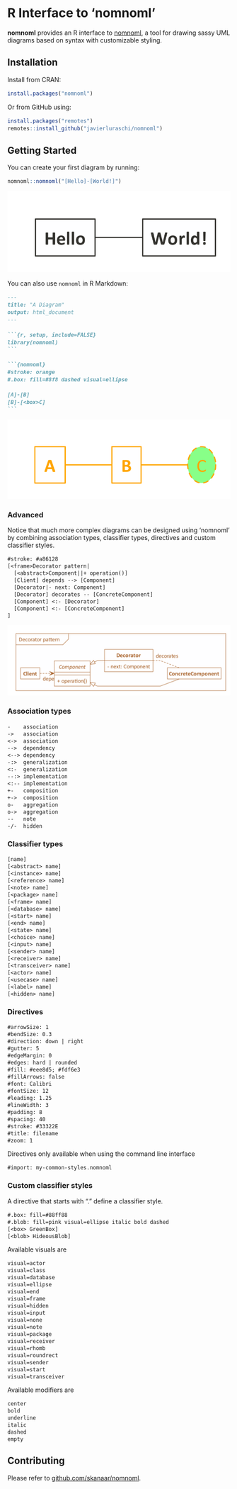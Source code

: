 R Interface to ‘nomnoml’
================

**nomnoml** provides an R interface to
[nomnoml](http://www.nomnoml.com/), a tool for drawing sassy UML
diagrams based on syntax with customizable styling.

## Installation

Install from CRAN:

``` r
install.packages("nomnoml")
```

Or from GitHub using:

``` r
install.packages("remotes")
remotes::install_github("javierluraschi/nomnoml")
```

## Getting Started

You can create your first diagram by running:

``` r
nomnoml::nomnoml("[Hello]-[World!]")
```

![](tools/readme/nomnoml-simple-1.png)<!-- -->

You can also use `nomnoml` in R Markdown:

```` markdown
---
title: "A Diagram"
output: html_document
---

```{r, setup, include=FALSE}
library(nomnoml)
```

```{nomnoml}
#stroke: orange
#.box: fill=#8f8 dashed visual=ellipse

[A]-[B]
[B]-[<box>C]
```
````

![](tools/readme/nomnoml-multiline-2.png)<!-- -->

### Advanced

Notice that much more complex diagrams can be designed using ‘nomnoml’
by combining association types, classifier types, directives and custom
classifier styles.

``` nomnoml
#stroke: #a86128
[<frame>Decorator pattern|
  [<abstract>Component||+ operation()]
  [Client] depends --> [Component]
  [Decorator|- next: Component]
  [Decorator] decorates -- [ConcreteComponent]
  [Component] <:- [Decorator]
  [Component] <:- [ConcreteComponent]
]
```

![](tools/readme/nomnoml-decorator-3.png)<!-- -->

### Association types

    -    association
    ->   association
    <->  association
    -->  dependency
    <--> dependency
    -:>  generalization
    <:-  generalization
    --:> implementation
    <:-- implementation
    +-   composition
    +->  composition
    o-   aggregation
    o->  aggregation
    --   note
    -/-  hidden

### Classifier types

    [name]
    [<abstract> name]
    [<instance> name]
    [<reference> name]
    [<note> name]
    [<package> name]
    [<frame> name]
    [<database> name]
    [<start> name]
    [<end> name]
    [<state> name]
    [<choice> name]
    [<input> name]
    [<sender> name]
    [<receiver> name]
    [<transceiver> name]
    [<actor> name]
    [<usecase> name]
    [<label> name]
    [<hidden> name]

### Directives

    #arrowSize: 1
    #bendSize: 0.3
    #direction: down | right
    #gutter: 5
    #edgeMargin: 0
    #edges: hard | rounded
    #fill: #eee8d5; #fdf6e3
    #fillArrows: false
    #font: Calibri
    #fontSize: 12
    #leading: 1.25
    #lineWidth: 3
    #padding: 8
    #spacing: 40
    #stroke: #33322E
    #title: filename
    #zoom: 1

Directives only available when using the command line interface

    #import: my-common-styles.nomnoml

### Custom classifier styles

A directive that starts with “.” define a classifier style.

    #.box: fill=#88ff88
    #.blob: fill=pink visual=ellipse italic bold dashed
    [<box> GreenBox]
    [<blob> HideousBlob]

Available visuals are

    visual=actor
    visual=class
    visual=database
    visual=ellipse
    visual=end
    visual=frame
    visual=hidden
    visual=input
    visual=none
    visual=note
    visual=package
    visual=receiver
    visual=rhomb
    visual=roundrect
    visual=sender
    visual=start
    visual=transceiver

Available modifiers are

    center
    bold
    underline
    italic
    dashed
    empty

## Contributing

Please refer to
[github.com/skanaar/nomnoml](https://github.com/skanaar/nomnoml).
